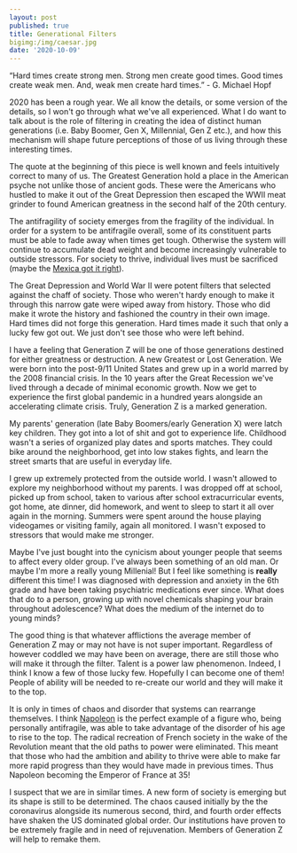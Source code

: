 ```yaml
---
layout: post
published: true
title: Generational Filters
bigimg:/img/caesar.jpg
date: '2020-10-09'
---
```

“Hard times create strong men. Strong men create good times. Good times create weak men. And, weak men create hard times.” - G. Michael Hopf

2020 has been a rough year. We all know the details, or some version of the details, so I won't go through what we've all experienced. What I do want to talk about is the role of filtering in creating the idea of distinct human generations (i.e. Baby Boomer, Gen X, Millennial, Gen Z etc.), and how this mechanism will shape future perceptions of those of us living through these interesting times.

The quote at the beginning of this piece is well known and feels intuitively correct to many of us. The Greatest Generation hold a place in the American psyche not unlike those of ancient gods. These were the Americans who hustled to make it out of the Great Depression then escaped the WWII meat grinder to found American greatness in the second half of the 20th century.

The antifragility of society emerges from the fragility of the individual. In order for a system to be antifragile overall, some of its constituent parts must be able to fade away when times get tough. Otherwise the system will continue to accumulate dead weight and become increasingly vulnerable to outside stressors. For society to thrive, individual lives must be sacrificed (maybe the [Mexica got it right](https://www.sciencemag.org/news/2018/06/feeding-gods-hundreds-skulls-reveal-massive-scale-human-sacrifice-aztec-capital)).

The Great Depression and World War II were potent filters that selected against the chaff of society. Those who weren't hardy enough to make it through this narrow gate were wiped away from history. Those who did make it wrote the history and fashioned the country in their own image. Hard times did not forge this generation. Hard times made it such that only a lucky few got out. We just don't see those who were left behind.

I have a feeling that Generation Z will be one of those generations destined for either greatness or destruction. A new Greatest or Lost Generation. We were born into the post-9/11 United States and grew up in a world marred by the 2008 financial crisis. In the 10 years after the Great Recession we've lived through a decade of minimal economic growth. Now we get to experience the first global pandemic in a hundred years alongside an accelerating climate crisis. Truly, Generation Z is a marked generation.

My parents' generation (late Baby Boomers/early Generation X) were latch key children. They got into a lot of shit and got to experience life. Childhood wasn't a series of organized play dates and sports matches. They could bike around the neighborhood, get into low stakes fights, and learn the street smarts that are useful in everyday life. 

I grew up extremely protected from the outside world. I wasn't allowed to explore my neighborhood without my parents. I was dropped off at school, picked up from school, taken to various after school extracurricular events, got home, ate dinner, did homework, and went to sleep to start it all over again in the morning. Summers were spent around the house playing videogames or visiting family, again all monitored. I wasn't exposed to stressors that would make me stronger.

Maybe I've just bought into the cynicism about younger people that seems to affect every older group. I've always been something of an old man. Or maybe I'm more a really young Millenial! But I feel like something is __really__ different this time! I was diagnosed with depression and anxiety in the 6th grade and have been taking psychiatric medications ever since. What does that do to a person, growing up with novel chemicals shaping your brain throughout adolescence? What does the medium of the internet do to young minds?

The good thing is that whatever afflictions the average member of Generation Z may or may not have is not super important. Regardless of however coddled we may have been on average, there are still those who will make it through the filter. Talent is a power law phenomenon. Indeed, I think I know a few of those lucky few. Hopefully I can become one of them! People of ability will be needed to re-create our world and they will make it to the top.

It is only in times of chaos and disorder that systems can rearrange themselves. I think [Napoleon](https://en.wikipedia.org/wiki/Napoleon) is the perfect example of a figure who, being personally antifragile, was able to take advantage of the disorder of his age to rise to the top. The radical recreation of French society in the wake of the Revolution meant that the old paths to power were eliminated. This meant that those who had the ambition and ability to thrive were able to make far more rapid progress than they would have made in previous times. Thus Napoleon becoming the Emperor of France at 35!

I suspect that we are in similar times. A new form of society is emerging but its shape is still to be determined. The chaos caused initially by the the coronavirus alongside its numerous second, third, and fourth order effects have shaken the US dominated global order. Our institutions have proven to be extremely fragile and in need of rejuvenation. Members of Generation Z will help to remake them.
